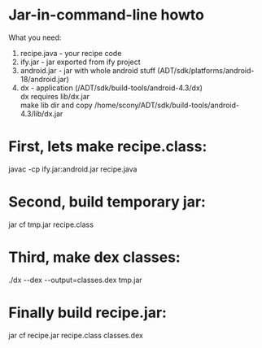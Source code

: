 Jar-in-command-line howto
===
What you need:
1. recipe.java - your recipe code  
2. ify.jar - jar exported from ify project  
3. android.jar - jar with whole android stuff (ADT/sdk/platforms/android-18/android.jar)  
4. dx - application (/ADT/sdk/build-tools/android-4.3/dx)  
   dx requires lib/dx.jar  
   make lib dir and copy /home/scony/ADT/sdk/build-tools/android-4.3/lib/dx.jar  

First, lets make recipe.class:
===
javac -cp ify.jar:android.jar recipe.java

Second, build temporary jar:
===
jar cf tmp.jar recipe.class

Third, make dex classes:
===
./dx --dex --output=classes.dex tmp.jar

Finally build recipe.jar:
===
jar cf recipe.jar recipe.class classes.dex